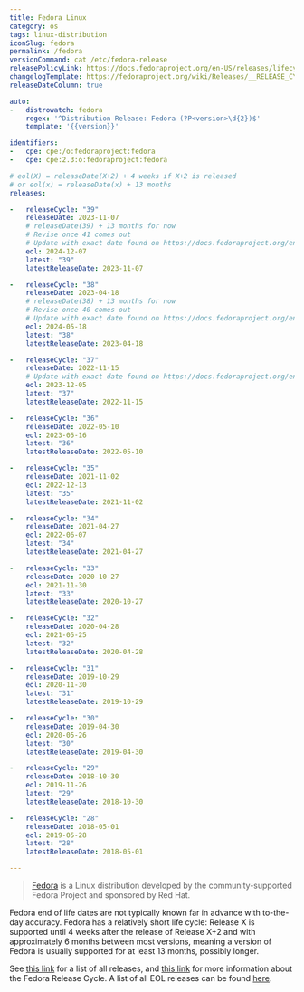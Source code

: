 ```yaml
---
title: Fedora Linux
category: os
tags: linux-distribution
iconSlug: fedora
permalink: /fedora
versionCommand: cat /etc/fedora-release
releasePolicyLink: https://docs.fedoraproject.org/en-US/releases/lifecycle/
changelogTemplate: https://fedoraproject.org/wiki/Releases/__RELEASE_CYCLE__/ChangeSet?rd=Releases/__RELEASE_CYCLE__
releaseDateColumn: true

auto:
-   distrowatch: fedora
    regex: '^Distribution Release: Fedora (?P<version>\d{2})$'
    template: '{{version}}'

identifiers:
-   cpe: cpe:/o:fedoraproject:fedora
-   cpe: cpe:2.3:o:fedoraproject:fedora

# eol(X) = releaseDate(X+2) + 4 weeks if X+2 is released
# or eol(x) = releaseDate(x) + 13 months
releases:

-   releaseCycle: "39"
    releaseDate: 2023-11-07
    # releaseDate(39) + 13 months for now
    # Revise once 41 comes out
    # Update with exact date found on https://docs.fedoraproject.org/en-US/releases/eol/ when EOL
    eol: 2024-12-07
    latest: "39"
    latestReleaseDate: 2023-11-07

-   releaseCycle: "38"
    releaseDate: 2023-04-18
    # releaseDate(38) + 13 months for now
    # Revise once 40 comes out
    # Update with exact date found on https://docs.fedoraproject.org/en-US/releases/eol/ when EOL
    eol: 2024-05-18
    latest: "38"
    latestReleaseDate: 2023-04-18

-   releaseCycle: "37"
    releaseDate: 2022-11-15
    # Update with exact date found on https://docs.fedoraproject.org/en-US/releases/eol/ when EOL
    eol: 2023-12-05
    latest: "37"
    latestReleaseDate: 2022-11-15

-   releaseCycle: "36"
    releaseDate: 2022-05-10
    eol: 2023-05-16
    latest: "36"
    latestReleaseDate: 2022-05-10

-   releaseCycle: "35"
    releaseDate: 2021-11-02
    eol: 2022-12-13
    latest: "35"
    latestReleaseDate: 2021-11-02

-   releaseCycle: "34"
    releaseDate: 2021-04-27
    eol: 2022-06-07
    latest: "34"
    latestReleaseDate: 2021-04-27

-   releaseCycle: "33"
    releaseDate: 2020-10-27
    eol: 2021-11-30
    latest: "33"
    latestReleaseDate: 2020-10-27

-   releaseCycle: "32"
    releaseDate: 2020-04-28
    eol: 2021-05-25
    latest: "32"
    latestReleaseDate: 2020-04-28

-   releaseCycle: "31"
    releaseDate: 2019-10-29
    eol: 2020-11-30
    latest: "31"
    latestReleaseDate: 2019-10-29

-   releaseCycle: "30"
    releaseDate: 2019-04-30
    eol: 2020-05-26
    latest: "30"
    latestReleaseDate: 2019-04-30

-   releaseCycle: "29"
    releaseDate: 2018-10-30
    eol: 2019-11-26
    latest: "29"
    latestReleaseDate: 2018-10-30

-   releaseCycle: "28"
    releaseDate: 2018-05-01
    eol: 2019-05-28
    latest: "28"
    latestReleaseDate: 2018-05-01

---
```


> [Fedora](https://fedoraproject.org/) is a Linux distribution developed by the community-supported
> Fedora Project and sponsored by Red Hat.

Fedora end of life dates are not typically known far in advance with to-the-day accuracy. Fedora has
a relatively short life cycle: Release X is supported until 4 weeks after the release of
Release X+2 and with approximately 6 months between most versions, meaning a version of Fedora is
usually supported for at least 13 months, possibly longer.

See [this link](https://docs.fedoraproject.org/en-US/releases/) for a list of all releases, and
[this link](https://docs.fedoraproject.org/en-US/releases/lifecycle/) for more information about the
Fedora Release Cycle. A list of all EOL releases can be found [here](https://docs.fedoraproject.org/en-US/releases/eol/).
